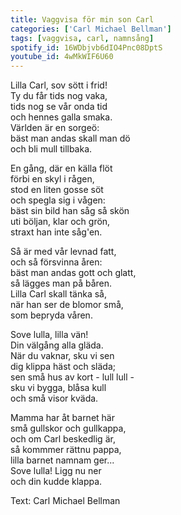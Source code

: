 ```yaml
---
title: Vaggvisa för min son Carl
categories: ['Carl Michael Bellman']
tags: [vaggvisa, carl, namnsång]
spotify_id: 16WDbjvb6dIO4Pnc08DptS
youtube_id: 4wMkWIF6U60
---
```


Lilla Carl, sov sött i frid!  
Ty du får tids nog vaka,  
tids nog se vår onda tid  
och hennes galla smaka.  
Världen är en sorgeö:  
bäst man andas skall man dö  
och bli mull tillbaka.

En gång, där en källa flöt  
förbi en skyl i rågen,  
stod en liten gosse söt  
och spegla sig i vågen:  
bäst sin bild han såg så skön  
uti böljan, klar och grön,  
straxt han inte såg'en.

Så är med vår levnad fatt,  
och så försvinna åren:  
bäst man andas gott och glatt,  
så lägges man på båren.  
Lilla Carl skall tänka så,  
när han ser de blomor små,  
som bepryda våren.

Sove lulla, lilla vän!  
Din välgång alla gläda.  
När du vaknar, sku vi sen  
dig klippa häst och släda;  
sen små hus av kort - lull lull -  
sku vi bygga, blåsa kull  
och små visor kväda.

Mamma har åt barnet här  
små gullskor och gullkappa,  
och om Carl beskedlig är,  
så kommmer rättnu pappa,  
lilla barnet namnam ger...  
Sove lulla! Ligg nu ner  
och din kudde klappa.


Text: Carl Michael Bellman
